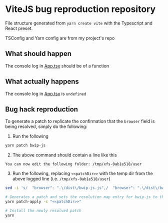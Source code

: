 # ViteJS bug reproduction repository

File structure generated from `yarn create vite` with the Typescript and React preset.

TSConfig and Yarn config are from my project's repo

## What should happen

The console log in [App.tsx](./src/App.tsx) should be of a function

## What actually happens

The console log in [App.tsx](./src/App.tsx) is `undefined`

## Bug hack reproduction

To generate a patch to replicate the confirmation that the `browser` field is being resolved, simply do the following:

1. Run the following

```sh
yarn patch bwip-js
```

2. The above command should contain a line like this

```
You can now edit the following folder: /tmp/xfs-0ab1e518/user
```

3. Run the following, replacing `<<patchDir>>` with the temp dir from the above logged line (i.e. `/tmp/xfs-0ab1e518/user`)

```sh
sed -i 's/  "browser": ".\/dist\/bwip-js.js",/  "browser": ".\/dist\/bwip-js.mjs",/g' "<<patchDir>>/package.json"

# Generates a patch and sets the resolution map entry for bwip-js to the patch
yarn patch-apply -s "<<patchDir>>"

# Install the newly resolved patch
yarn
```
